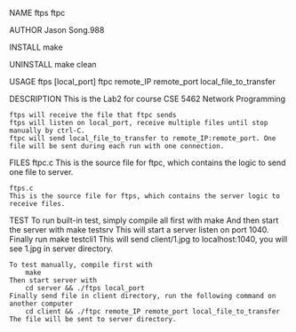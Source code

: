NAME
    ftps ftpc

AUTHOR
    Jason Song.988

INSTALL
    make

UNINSTALL
    make clean

USAGE
    ftps [local_port]
    ftpc remote_IP remote_port local_file_to_transfer

DESCRIPTION
    This is the Lab2 for course CSE 5462 Network Programming

    ftps will receive the file that ftpc sends
    ftps will listen on local_port, receive multiple files until stop manually by ctrl-C.
    ftpc will send local_file_to_transfer to remote_IP:remote_port. One file will be sent during each run with one connection.

FILES
    ftpc.c
    This is the source file for ftpc, which contains the logic to send one file to server.

    ftps.c
    This is the source file for ftps, which contains the server logic to receive files.

TEST
    To run built-in test, simply compile all first with
        make
    And then start the server with
        make testsrv
    This will start a server listen on port 1040. Finally run
        make testcli1
    This will send client/1.jpg to localhost:1040, you will see 1.jpg in server directory.

    To test manually, compile first with
        make
    Then start server with
        cd server && ./ftps local_port
    Finally send file in client directory, run the following command on another computer
        cd client && ./ftpc remote_IP remote_port local_file_to_transfer
    The file will be sent to server directory.


